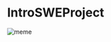 # IntroSWEProject

![meme](https://user-images.githubusercontent.com/53248112/116184275-0ebe3480-a6e5-11eb-8f10-69464d40b3ef.jpg)